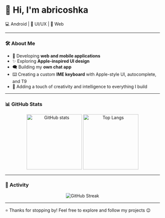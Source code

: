 # 👋 Hi, I'm abricoshka  

💻 Android | 🎨 UI/UX | 🚀 Web

---

### 🛠️ About Me
- 📱 Developing **web and mobile applications**
- ✨ Exploring **Apple-inspired UI design**
- 🗨️ Building my **own chat app**
- ⌨️ Creating a custom **IME keyboard** with Apple-style UI, autocomplete, and T9
- 🎨 Adding a touch of creativity and intelligence to everything I build

---

### 📊 GitHub Stats
<p align="center">
  <img src="https://github-readme-stats.vercel.app/api?username=abricoshka&show_icons=true&theme=tokyonight" alt="GitHub stats" height="180"/>
  <img src="https://github-readme-stats.vercel.app/api/top-langs/?username=abricoshka&layout=compact&theme=tokyonight" alt="Top Langs" height="180"/>
</p>

---

### 🚀 Activity
<p align="center">
  <img src="https://streak-stats.demolab.com?user=abricoshka&theme=tokyonight" alt="GitHub Streak" />
</p>

---

⭐ Thanks for stopping by! Feel free to explore and follow my projects 😉  
